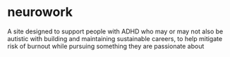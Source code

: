 # neurowork
A site designed to support people with ADHD who may or may not also be autistic with building and maintaining sustainable careers, to help mitigate risk of burnout while pursuing something they are passionate about
